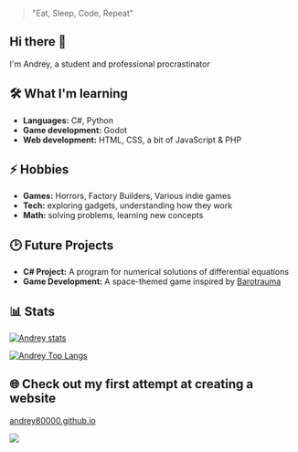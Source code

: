 > "Eat, Sleep, Code, Repeat"

## Hi there 👋

I'm Andrey, a student and professional procrastinator 

## 🛠 What I'm learning
- **Languages:** C#, Python  
- **Game development:** Godot
- **Web development:** HTML, CSS, a bit of JavaScript & PHP

## ⚡ Hobbies
- **Games:** Horrors, Factory Builders, Various indie games
- **Tech:** exploring gadgets, understanding how they work
- **Math:** solving problems, learning new concepts

## 🕑 Future Projects
- **C# Project:** A program for numerical solutions of differential equations  
- **Game Development:** A space-themed game inspired by [Barotrauma](https://store.steampowered.com/app/602960/Barotrauma/)

## 📊 Stats
[![Andrey stats](https://github-readme-stats.vercel.app/api?username=Andrey80000)](https://github.com/anuraghazra/github-readme-stats)

[![Andrey Top Langs](https://github-readme-stats.vercel.app/api/top-langs/?username=Andrey80000)](https://github.com/anuraghazra/github-readme-stats)

## 🌐 Check out my first attempt at creating a website
[andrey80000.github.io](https://andrey80000.github.io/FirstNormalTry/)

![](https://i.redd.it/8zgitogefis81.gif)
